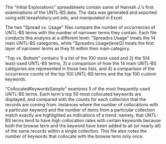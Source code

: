 The "Initial Explorations" spreadsheets contain some of Hannah J.'s first examinations of the UNTL-BS data. The data was generated and exported using edit.texashistory.unt.edu, and manipulated in Excel.

The two "Spread vs. Usage" files compare the number of occurrences of UNTL-BS terms with the number of narrower terms they contain. Each file conducts this analysis at a different level: "Spreadvs.Usage" treats the 14 main UNTL-BS categories, while "Spreadvs.Usage(level2) treats the first layer of narrower terms as they fit within their main category.

"Top vs. Bottom" contains 1) a list of the 100 most-used and 2) the 104 least-used UNTL-BS terms, 3) a comparison of how the 14 main UNTL-BS categories are represented in those two lists, and 4) a comparison of the occurrence counts of the top 100 UNTL-BS terms and the top 100 custom keywords.

"CollocatedKeywordsSample" examines 5 of the most frequently-used UNTL-BS terms. Each term's top 50 most collocated keywords are displayed, and compared with the counts for each collection that the records are coming from. Instances where the number of collocations with a particular keyword and the number of items from a particular collection match exactly are highlighted as indications of a trend: namely, that UNTL-BS terms tend to have high collocation rates with certain keywords because both the browse term and the keyword have been added to all (or nearly all) of the same records within a single collection. This file also notes the number of keywords that collocate with the browse term only once.